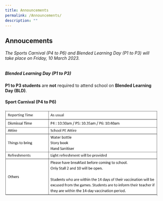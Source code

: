 ```yaml
---
title: Announcements
permalink: /Announcements/
description: ""
---
```

## Annoucements


###### The Sports Carnival (P4 to P6) and Blended Learning Day (P1 to P3) will take place on Friday, 10 March 2023.

##### **Blended Learning Day (P1 to P3)**

**P1 to P3 students** are **not** required to attend school on **Blended Learning Day (BLD)**. 


#### **Sport Carnival (P4 to P6)**

![](/images/Sport%20Carnival%202023_schedule.jpg)